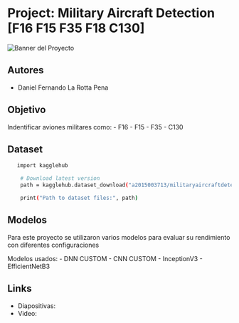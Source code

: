 # Project: Military Aircraft Detection [F16 F15 F35 F18 C130]

![Banner del Proyecto](https://www.freewebheaders.com/wp-content/gallery/aircrafts/military-fighter-aircrafts-header-3927.jpg)

## Autores

- Daniel Fernando La Rotta Pena

## Objetivo

Indentificar aviones militares como:
    - F16
    - F15
    - F35
    - C130

## Dataset

```bash
   import kagglehub

    # Download latest version
    path = kagglehub.dataset_download("a2015003713/militaryaircraftdetectiondataset")

    print("Path to dataset files:", path)
```

## Modelos

Para este proyecto se utilizaron varios modelos para evaluar su rendimiento con diferentes configuraciones

Modelos usados:
    - DNN CUSTOM
    - CNN CUSTOM
    - InceptionV3
    - EfficientNetB3

## Links

- Diapositivas: 
- Video:


